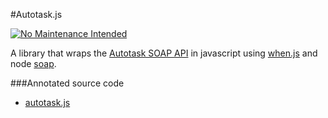 #Autotask.js

[![No Maintenance Intended](http://unmaintained.tech/badge.svg)](http://unmaintained.tech/)

A library that wraps the [Autotask SOAP API](https://www.autotask.net/help/content/Userguides/T_WebServicesAPIv1_5.pdf) in javascript using [when.js](https://github.com/cujojs/when) and node [soap](https://www.npmjs.org/package/soap). 


###Annotated source code

 - [autotask.js](http://htmlpreview.github.io/?https://github.com/BrandonBoone/Autotask.js/blob/master/docs/autotask.html)